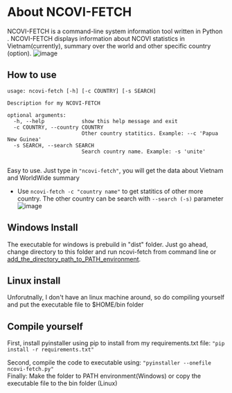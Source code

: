 # About NCOVI-FETCH
NCOVI-FETCH is a command-line system information tool written in Python . NCOVI-FETCH displays information about NCOVI statistics in Vietnam(currently), summary over the world and other specific country (option).
![image](https://user-images.githubusercontent.com/33241024/117861171-5636ea00-b2bb-11eb-97b0-acb18bb5326f.png)

## How to use
```
usage: ncovi-fetch [-h] [-c COUNTRY] [-s SEARCH]

Description for my NCOVI-FETCH

optional arguments:
  -h, --help            show this help message and exit
  -c COUNTRY, --country COUNTRY
                        Other country statitics. Example: --c 'Papua New Guinea'
  -s SEARCH, --search SEARCH
                        Search country name. Example: -s 'unite'
                        
```
Easy to use. Just type in `"ncovi-fetch"`, you will get the data about Vietnam and WorldWide summary
 - Use `ncovi-fetch -c "country name"` to get statitics of other more country. The other country can be search with `--search (-s)` parameter
![image](https://user-images.githubusercontent.com/33241024/117861667-de1cf400-b2bb-11eb-8aa7-91f47ec17a3e.png)

## Windows Install 
The executable for windows is prebuild in "dist" folder. Just go ahead, change directory to this folder and run ncovi-fetch from command line or [add_the_directory_path_to_PATH_environment].

## Linux install
Unforutnally, I don't have an linux machine around, so do compiling yourself and put the executable file to $HOME/bin folder

## Compile yourself
First, install pyinstaller using pip to install from my requirements.txt file: `"pip install -r requirements.txt"`  

Second, compile the code to executable using: `"pyinstaller --onefile ncovi-fetch.py"`  
Finally: Make the folder to PATH environment(Windows) or copy the executable file to the bin folder (Linux)


[add_the_directory_path_to_PATH_environment]: <https://www.architectryan.com/2018/03/17/add-to-the-path-on-windows-10/>

